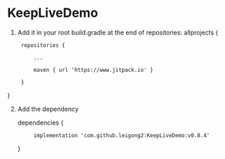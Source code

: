 # KeepLiveDemo

1. Add it in your root build.gradle at the end of repositories:
allprojects {

		repositories {

			...

			maven { url 'https://www.jitpack.io' }

		}

}

2. Add the dependency

	dependencies {

	        implementation 'com.github.leigong2:KeepLiveDemo:v0.8.4'

	}
